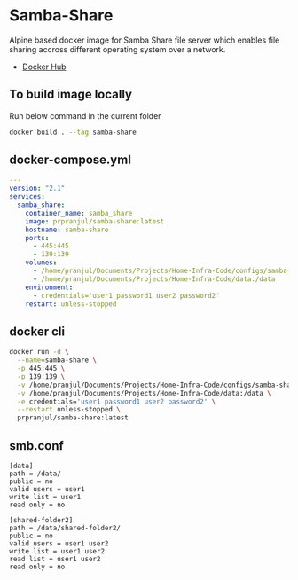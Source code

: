 # Samba-Share

Alpine based docker image for Samba Share file server which enables file sharing accross different operating system over a network.

- [Docker Hub](https://hub.docker.com/r/prpranjul/samba-share/)

## To build image locally
Run below command in the current folder
```bash
docker build . --tag samba-share
```

## docker-compose.yml
```yml
---
version: "2.1"
services:
  samba_share:
    container_name: samba_share
    image: prpranjul/samba-share:latest
    hostname: samba-share
    ports:
      - 445:445
      - 139:139
    volumes: 
      - /home/pranjul/Documents/Projects/Home-Infra-Code/configs/samba-share/smb.conf:/etc/samba/smb.conf
      - /home/pranjul/Documents/Projects/Home-Infra-Code/data:/data
    environment:
      - credentials='user1 password1 user2 password2'
    restart: unless-stopped

```

## docker cli
```bash
docker run -d \
  --name=samba-share \
  -p 445:445 \
  -p 139:139 \
  -v /home/pranjul/Documents/Projects/Home-Infra-Code/configs/samba-share/smb.conf:/etc/samba/smb.conf \
  -v /home/pranjul/Documents/Projects/Home-Infra-Code/data:/data \
  -e credentials='user1 password1 user2 password2' \
  --restart unless-stopped \
  prpranjul/samba-share:latest
```

## smb.conf
```
[data]
path = /data/
public = no
valid users = user1
write list = user1
read only = no

[shared-folder2]
path = /data/shared-folder2/
public = no
valid users = user1 user2
write list = user1 user2
read list = user1 user2
read only = no
```